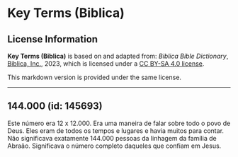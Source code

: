 # Key Terms (Biblica)

## License Information

**Key Terms (Biblica)** is based on and adapted from: _Biblica Bible Dictionary_, [Biblica, Inc.](https://www.biblica.com/), 2023, which is licensed under a [CC BY-SA 4.0 license](https://creativecommons.org/licenses/by-sa/4.0/legalcode.en).

This markdown version is provided under the same license.



--------------------------------

## 144.000 (id: 145693)

Este número era 12 x 12\.000\. Era uma maneira de falar sobre todo o povo de Deus. Eles eram de todos os tempos e lugares e havia muitos para contar. Não significava exatamente 144\.000 pessoas da linhagem da família de Abraão. Significava o número completo daqueles que confiam em Jesus.


